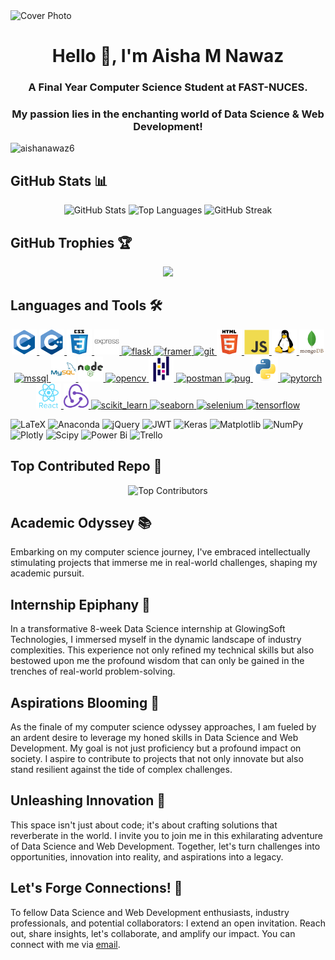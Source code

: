 <img width="100%" height="450" src="https://wallpaperaccess.com/full/2825953.gif" alt="Cover Photo">


<h1 align="center">Hello 👋, I'm Aisha M Nawaz</h1>
<h3 align="center">A Final Year Computer Science Student at FAST-NUCES.</h3>
<h3 align='center'>My passion lies in the enchanting world of Data Science & Web Development!</h3>

<p align="left"> <img src="https://komarev.com/ghpvc/?username=aishanawaz6&label=Profile%20views&color=0e75b6&style=flat" alt="aishanawaz6" /> </p>

## GitHub Stats 📊 
<div align="center">
  <img src="https://github-readme-stats.vercel.app/api?username=aishanawaz6&theme=dracula&hide_border=false&include_all_commits=true&count_private=true" alt="GitHub Stats">  
  <img src="https://github-readme-stats.vercel.app/api/top-langs/?username=aishanawaz6&theme=dracula&hide_border=false&include_all_commits=true&count_private=true&layout=compact" alt="Top Languages">
    <img src="https://github-readme-streak-stats.herokuapp.com/?user=aishanawaz6&theme=dracula&hide_border=false" alt="GitHub Streak">
</div>

## GitHub Trophies 🏆
<p align='center'>
  <img src='https://github-profile-trophy.vercel.app/?username=aishanawaz6&theme=dracula&no-frame=false&no-bg=false&margin-w=4'>
</p>


## Languages and Tools 🛠️
<p align="center"> <a href="https://www.cprogramming.com/" target="_blank" rel="noreferrer"> <img src="https://raw.githubusercontent.com/devicons/devicon/master/icons/c/c-original.svg" alt="c" width="40" height="40"/> </a> <a href="https://www.w3schools.com/cpp/" target="_blank" rel="noreferrer"> <img src="https://raw.githubusercontent.com/devicons/devicon/master/icons/cplusplus/cplusplus-original.svg" alt="cplusplus" width="40" height="40"/> </a> <a href="https://www.w3schools.com/css/" target="_blank" rel="noreferrer"> <img src="https://raw.githubusercontent.com/devicons/devicon/master/icons/css3/css3-original-wordmark.svg" alt="css3" width="40" height="40"/> </a> <a href="https://expressjs.com" target="_blank" rel="noreferrer"> <img src="https://raw.githubusercontent.com/devicons/devicon/master/icons/express/express-original-wordmark.svg" alt="express" width="40" height="40"/> </a> <a href="https://flask.palletsprojects.com/" target="_blank" rel="noreferrer"> <img src="https://www.vectorlogo.zone/logos/pocoo_flask/pocoo_flask-icon.svg" alt="flask" width="40" height="40"/> </a> <a href="https://www.framer.com/" target="_blank" rel="noreferrer"> <img src="https://www.vectorlogo.zone/logos/framer/framer-icon.svg" alt="framer" width="40" height="40"/> </a> <a href="https://git-scm.com/" target="_blank" rel="noreferrer"> <img src="https://www.vectorlogo.zone/logos/git-scm/git-scm-icon.svg" alt="git" width="40" height="40"/> </a> <a href="https://www.w3.org/html/" target="_blank" rel="noreferrer"> <img src="https://raw.githubusercontent.com/devicons/devicon/master/icons/html5/html5-original-wordmark.svg" alt="html5" width="40" height="40"/> </a> <a href="https://developer.mozilla.org/en-US/docs/Web/JavaScript" target="_blank" rel="noreferrer"> <img src="https://raw.githubusercontent.com/devicons/devicon/master/icons/javascript/javascript-original.svg" alt="javascript" width="40" height="40"/> </a> <a href="https://www.linux.org/" target="_blank" rel="noreferrer"> <img src="https://raw.githubusercontent.com/devicons/devicon/master/icons/linux/linux-original.svg" alt="linux" width="40" height="40"/> </a> <a href="https://www.mongodb.com/" target="_blank" rel="noreferrer"> <img src="https://raw.githubusercontent.com/devicons/devicon/master/icons/mongodb/mongodb-original-wordmark.svg" alt="mongodb" width="40" height="40"/> </a> <a href="https://www.microsoft.com/en-us/sql-server" target="_blank" rel="noreferrer"> <img src="https://www.svgrepo.com/show/303229/microsoft-sql-server-logo.svg" alt="mssql" width="40" height="40"/> </a> <a href="https://www.mysql.com/" target="_blank" rel="noreferrer"> <img src="https://raw.githubusercontent.com/devicons/devicon/master/icons/mysql/mysql-original-wordmark.svg" alt="mysql" width="40" height="40"/> </a> <a href="https://nodejs.org" target="_blank" rel="noreferrer"> <img src="https://raw.githubusercontent.com/devicons/devicon/master/icons/nodejs/nodejs-original-wordmark.svg" alt="nodejs" width="40" height="40"/> </a> <a href="https://opencv.org/" target="_blank" rel="noreferrer"> <img src="https://www.vectorlogo.zone/logos/opencv/opencv-icon.svg" alt="opencv" width="40" height="40"/> </a> <a href="https://pandas.pydata.org/" target="_blank" rel="noreferrer"> <img src="https://raw.githubusercontent.com/devicons/devicon/2ae2a900d2f041da66e950e4d48052658d850630/icons/pandas/pandas-original.svg" alt="pandas" width="40" height="40"/> </a> <a href="https://postman.com" target="_blank" rel="noreferrer"> <img src="https://www.vectorlogo.zone/logos/getpostman/getpostman-icon.svg" alt="postman" width="40" height="40"/> </a> <a href="https://pugjs.org" target="_blank" rel="noreferrer"> <img src="https://cdn.worldvectorlogo.com/logos/pug.svg" alt="pug" width="40" height="40"/> </a> <a href="https://www.python.org" target="_blank" rel="noreferrer"> <img src="https://raw.githubusercontent.com/devicons/devicon/master/icons/python/python-original.svg" alt="python" width="40" height="40"/> </a> <a href="https://pytorch.org/" target="_blank" rel="noreferrer"> <img src="https://www.vectorlogo.zone/logos/pytorch/pytorch-icon.svg" alt="pytorch" width="40" height="40"/> </a> <a href="https://reactjs.org/" target="_blank" rel="noreferrer"> <img src="https://raw.githubusercontent.com/devicons/devicon/master/icons/react/react-original-wordmark.svg" alt="react" width="40" height="40"/> </a> <a href="https://redux.js.org" target="_blank" rel="noreferrer"> <img src="https://raw.githubusercontent.com/devicons/devicon/master/icons/redux/redux-original.svg" alt="redux" width="40" height="40"/> </a> <a href="https://scikit-learn.org/" target="_blank" rel="noreferrer"> <img src="https://upload.wikimedia.org/wikipedia/commons/0/05/Scikit_learn_logo_small.svg" alt="scikit_learn" width="40" height="40"/> </a> <a href="https://seaborn.pydata.org/" target="_blank" rel="noreferrer"> <img src="https://seaborn.pydata.org/_images/logo-mark-lightbg.svg" alt="seaborn" width="40" height="40"/> </a> <a href="https://www.selenium.dev" target="_blank" rel="noreferrer"> <img src="https://raw.githubusercontent.com/detain/svg-logos/780f25886640cef088af994181646db2f6b1a3f8/svg/selenium-logo.svg" alt="selenium" width="40" height="40"/> </a> <a href="https://www.tensorflow.org" target="_blank" rel="noreferrer"> <img src="https://www.vectorlogo.zone/logos/tensorflow/tensorflow-icon.svg" alt="tensorflow" width="40" height="40"/> </a> </p>

![LaTeX](https://img.shields.io/badge/latex-%23008080.svg?style=flat&logo=latex&logoColor=white) ![Anaconda](https://img.shields.io/badge/Anaconda-%2344A833.svg?style=flat&logo=anaconda&logoColor=white)  ![jQuery](https://img.shields.io/badge/jquery-%230769AD.svg?style=flat&logo=jquery&logoColor=white) ![JWT](https://img.shields.io/badge/JWT-black?style=flat&logo=JSON%20web%20tokens)  ![Keras](https://img.shields.io/badge/Keras-%23D00000.svg?style=flat&logo=Keras&logoColor=white) ![Matplotlib](https://img.shields.io/badge/Matplotlib-%23ffffff.svg?style=flat&logo=Matplotlib&logoColor=black) ![NumPy](https://img.shields.io/badge/numpy-%23013243.svg?style=flat&logo=numpy&logoColor=white)  ![Plotly](https://img.shields.io/badge/Plotly-%233F4F75.svg?style=flat&logo=plotly&logoColor=white) ![Scipy](https://img.shields.io/badge/SciPy-%230C55A5.svg?style=flat&logo=scipy&logoColor=%white)  ![Power Bi](https://img.shields.io/badge/power_bi-F2C811?style=flat&logo=powerbi&logoColor=black) ![Trello](https://img.shields.io/badge/Trello-%23026AA7.svg?style=flat&logo=Trello&logoColor=white)



## Top Contributed Repo 🌟 
<p align="center">
  <img src="https://github-contributor-stats.vercel.app/api?username=aishanawaz6&limit=5&theme=dracula&combine_all_yearly_contributions=true" alt="Top Contributors">
</p>

## Academic Odyssey 📚
Embarking on my computer science journey, I've embraced intellectually stimulating projects that immerse me in real-world challenges, shaping my academic pursuit.

## Internship Epiphany 💼
In a transformative 8-week Data Science internship at GlowingSoft Technologies, I immersed myself in the dynamic landscape of industry complexities. This experience not only refined my technical skills but also bestowed upon me the profound wisdom that can only be gained in the trenches of real-world problem-solving.

## Aspirations Blooming 🌱
As the finale of my computer science odyssey approaches, I am fueled by an ardent desire to leverage my honed skills in Data Science and Web Development. My goal is not just proficiency but a profound impact on society. I aspire to contribute to projects that not only innovate but also stand resilient against the tide of complex challenges.

## Unleashing Innovation 🚀
This space isn't just about code; it's about crafting solutions that reverberate in the world. I invite you to join me in this exhilarating adventure of Data Science and Web Development. Together, let's turn challenges into opportunities, innovation into reality, and aspirations into a legacy.

## Let's Forge Connections! 🤝
To fellow Data Science and Web Development enthusiasts, industry professionals, and potential collaborators: I extend an open invitation. Reach out, share insights, let's collaborate, and amplify our impact. You can connect with me via [email](mailto:aishanawaz6609@gmail.com). 


